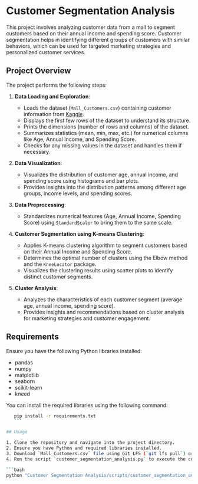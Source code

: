 # Customer Segmentation Analysis

This project involves analyzing customer data from a mall to segment customers based on their annual income and spending score. Customer segmentation helps in identifying different groups of customers with similar behaviors, which can be used for targeted marketing strategies and personalized customer services.

## Project Overview

The project performs the following steps:

1. **Data Loading and Exploration**: 
   - Loads the dataset (`Mall_Customers.csv`) containing customer information from [Kaggle](https://www.kaggle.com/datasets/vjchoudhary7/customer-segmentation-tutorial-in-python).
   - Displays the first few rows of the dataset to understand its structure.
   - Prints the dimensions (number of rows and columns) of the dataset.
   - Summarizes statistics (mean, min, max, etc.) for numerical columns like Age, Annual Income, and Spending Score.
   - Checks for any missing values in the dataset and handles them if necessary.

2. **Data Visualization**:
   - Visualizes the distribution of customer age, annual income, and spending score using histograms and bar plots.
   - Provides insights into the distribution patterns among different age groups, income levels, and spending scores.

3. **Data Preprocessing**:
   - Standardizes numerical features (Age, Annual Income, Spending Score) using `StandardScaler` to bring them to the same scale.

4. **Customer Segmentation using K-means Clustering**:
   - Applies K-means clustering algorithm to segment customers based on their Annual Income and Spending Score.
   - Determines the optimal number of clusters using the Elbow method and the `KneeLocator` package.
   - Visualizes the clustering results using scatter plots to identify distinct customer segments.

5. **Cluster Analysis**:
   - Analyzes the characteristics of each customer segment (average age, annual income, spending score).
   - Provides insights and recommendations based on cluster analysis for marketing strategies and customer engagement.

## Requirements

Ensure you have the following Python libraries installed:
- pandas
- numpy
- matplotlib
- seaborn
- scikit-learn
- kneed

You can install the required libraries using the following command:
 ```bash
    pip install -r requirements.txt
    ```

## Usage

1. Clone the repository and navigate into the project directory.
2. Ensure you have Python and required libraries installed.
3. Download `Mall_Customers.csv` file using Git LFS (`git lfs pull`) or access it from the [Kaggle dataset](https://www.kaggle.com/datasets/vjchoudhary7/customer-segmentation-tutorial-in-python).
4. Run the script `customer_segmentation_analysis.py` to execute the customer segmentation analysis.

```bash
python "Customer Segmentation Analysis/scripts/customer_segmentation_analysis.py"
